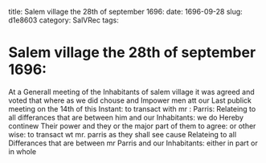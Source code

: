 title: Salem village the 28th of september 1696:
date: 1696-09-28
slug: d1e8603
category: SalVRec
tags: 


<div markdown class="doc" id="d1e8603">


# Salem village the 28th of september 1696:

At a Generall meeting of the Inhabitants of salem village it was agreed and voted that where as we did chouse and Impower men att our Last publick meeting on the 14th of this Instant: to transact with mr : Parris: Relateing to all differances that are between him and our Inhabitants: we do Hereby continew Their power and they or the major part of them to agree: or other wise: to transact wt mr. parris as they shall see cause Relateing to all Differances that are between mr Parris and our Inhabitants: either in part or in whole
</div>